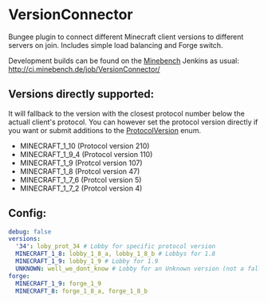 # VersionConnector
Bungee plugin to connect different Minecraft client versions to different servers on join. Includes simple load balancing and Forge switch.

Development builds can be found on the [Minebench](https://www.minebench.de) Jenkins as usual: http://ci.minebench.de/job/VersionConnector/

## Versions directly supported:

It will fallback to the version with the closest protocol number below the actuall client's protocol. You can however set the protocol version directly if you want or submit additions to the [ProtocolVersion](https://github.com/Minebench/VersionConnector/blob/master/src/main/java/de/themoep/versionconnector/ProtocolVersion.java) enum.

- MINECRAFT_1_10 (Protocol version 210)
- MINECRAFT_1_9_4 (Protocol version 110)
- MINECRAFT_1_9 (Protcol version 107)
- MINECRAFT_1_8 (Protcol version 47)
- MINECRAFT_1_7_6 (Protcol version 5)
- MINECRAFT_1_7_2 (Protcol version 4)

## Config:

``` yaml
debug: false
versions:
  '34': loby_prot_34 # Lobby for specific protocol version
  MINECRAFT_1_8: lobby_1_8_a, lobby_1_8_b # Lobbys for 1.8
  MINECRAFT_1_9: lobby_1_9 # Lobby for 1.9
  UNKNOWN: well_we_dont_know # Lobby for an Unknown version (not a fallback if no config for version was found!)
forge:
  MINECRAFT_1_9: forge_1_9
  MINECRAFT_8: forge_1_8_a, forge_1_8_b
```
